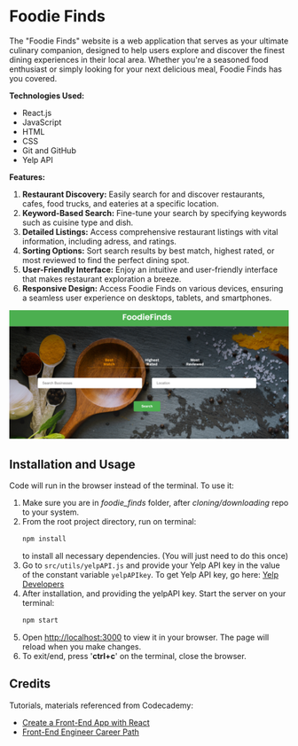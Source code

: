 # Foodie Finds
<!-- Project Description -->
The "Foodie Finds" website is a web application that serves as your ultimate culinary companion, designed to help users explore and discover the finest dining experiences in their local area. Whether you're a seasoned food enthusiast or simply looking for your next delicious meal, Foodie Finds has you covered.

**Technologies Used:**
- React.js
- JavaScript
- HTML
- CSS
- Git and GitHub
- Yelp API

**Features:**

1. **Restaurant Discovery:** Easily search for and discover restaurants, cafes, food trucks, and eateries at a specific location.
2. **Keyword-Based Search:** Fine-tune your search by specifying keywords such as cuisine type and dish.
3. **Detailed Listings:** Access comprehensive restaurant listings with vital information, including adress, and ratings.
5. **Sorting Options:** Sort search results by best match, highest rated, or most reviewed to find the perfect dining spot.
6. **User-Friendly Interface:** Enjoy an intuitive and user-friendly interface that makes restaurant exploration a breeze.
7. **Responsive Design:** Access Foodie Finds on various devices, ensuring a seamless user experience on desktops, tablets, and smartphones.

<!-- Image GIF of project -->
![Foodie Finds](images/landing.png)

## Installation and Usage
<!-- How to install and run the project? -->
Code will run in the browser instead of the terminal. To use it:
1. Make sure you are in *foodie_finds* folder, after *cloning/downloading* repo to your system.
2. From the root project directory, run on terminal:
    ```bash
    npm install
    ```
    to install all necessary dependencies. (You will just need to do this once)
4. Go to `src/utils/yelpAPI.js` and provide your Yelp API key in the value of the constant variable `yelpAPIkey`. To get Yelp API key, go here: [Yelp Developers](https://www.yelp.com/developers)
5. After installation, and providing the yelpAPI key. Start the server on your terminal:
    ```bash
    npm start
    ```
5. Open [http://localhost:3000](http://localhost:3000) to view it in your browser. The page will reload when you make changes.
6. To exit/end, press '**ctrl+c**' on the terminal, close the browser.

## Credits

Tutorials, materials referenced from Codecademy:
- [Create a Front-End App with React](https://www.codecademy.com/learn/paths/build-web-apps-with-react)
- [Front-End Engineer Career Path](https://www.codecademy.com/learn/paths/front-end-engineer-career-path)